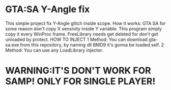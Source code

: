 # GTA:SA Y-Angle fix
This simple project fix Y-Angle glitch inside scope.
How it works:
GTA SA for some reason don't copy X sensivity inside Y variable. This program simply copy it every WinProc frame.
FreeLibrary needs get deleted for don't get unloaded by protect.
HOW TO INJECT
1 Method: You can download gta-sa.exe from this repository, by naming dll BMD9 it's gonna be loaded self.
2 Method: You can use any LoadLibrary injector.

# WARNING:IT'S DON'T WORK FOR SAMP! ONLY FOR SINGLE PLAYER!
